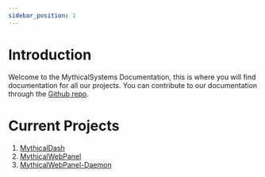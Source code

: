 ```yaml
---
sidebar_position: 1
---
```


# Introduction

Welcome to the MythicalSystems Documentation, this is where you will find documentation for all our projects. You can contribute to our documentation through the [Github repo](https://github.com/mythicalltd/mythicaldocs).

# Current Projects
1. [MythicalDash](MythicalDash/Introduction)
2. [MythicalWebPanel](MythicalWebPanel/Introduction)
3. [MythicalWebPanel-Daemon](MythicalWebPanel/Introduction)
